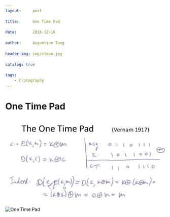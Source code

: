 ```yaml
---
layout:     post

title:      One Time Pad

date:       2018-12-16

author:     Augustine Tong

header-img: img/steve.jpg

catalog: true

tags:
    - Crptography
---
```


# One Time Pad

![One Time Pad](img/crpto/OTP_Concept.png)

![One Time Pad](img/crypto/OTP_P0.png)
